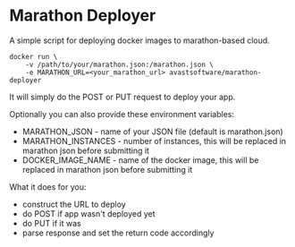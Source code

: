 # Marathon Deployer

A simple script for deploying docker images to marathon-based cloud.

    docker run \
        -v /path/to/your/marathon.json:/marathon.json \
        -e MARATHON_URL=<your_marathon_url> avastsoftware/marathon-deployer

It will simply do the POST or PUT request to deploy your app.

Optionally you can also provide these environment variables:
- MARATHON_JSON - name of your JSON file (default is marathon.json)
- MARATHON_INSTANCES - number of instances, this will be replaced in marathon json before submitting it
- DOCKER_IMAGE_NAME - name of the docker image, this will be replaced in marathon json before submitting it

What it does for you:
- construct the URL to deploy
- do POST if app wasn't deployed yet
- do PUT if it was
- parse response and set the return code accordingly
